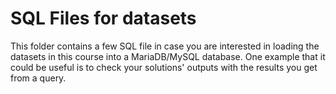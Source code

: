# SQL Files for datasets

This folder contains a few SQL file in case you are interested in loading the datasets in this course into a MariaDB/MySQL database. One example that it could be useful is to check your solutions' outputs with the results you get from a query.
